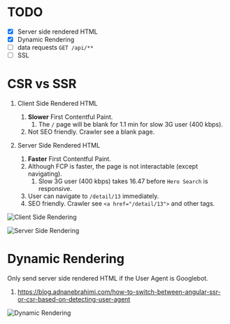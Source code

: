 # TODO

- [x] Server side rendered HTML
- [x] Dynamic Rendering
- [ ] data requests `GET /api/**`
- [ ] SSL

# CSR vs SSR

1. Client Side Rendered HTML
    1. **Slower** First Contentful Paint.
        1. The `/` page will be blank for 1.1 min for slow 3G user (400 kbps).
    2. Not SEO friendly. Crawler see a blank page.

2. Server Side Rendered HTML
    1. **Faster** First Contentful Paint.
    2. Although FCP is faster, the page is not interactable (except navigating).
        1. Slow 3G user (400 kbps) takes 16.47 before `Hero Search` is responsive.
    3. User can navigate to `/detail/13` immediately.
    4. SEO friendly. Crawler see `<a href="/detail/13">` and other tags.

![Client Side Rendering](./README/Angular%20Universal-Client%20Side%20Rendering.drawio.png)

![Server Side Rendering](./README/Angular%20Universal-Server%20Side%20Rendering.drawio.png)

# Dynamic Rendering

Only send server side rendered HTML if the User Agent is Googlebot.

1. https://blog.adnanebrahimi.com/how-to-switch-between-angular-ssr-or-csr-based-on-detecting-user-agent

![Dynamic Rendering](./README/Angular%20Universal-Dynamic%20Rendering.drawio.png)